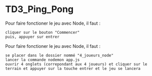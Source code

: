 # TD3_Ping_Pong

Pour faire fonctioner le jeu avec Node, il faut :

    cliquer sur le bouton "Commencer" 
    puis, appuyer sur entrer

Pour faire fonctioner le jeu avec Node, il faut :

    se placer dans le dossier nommé "4_joueurs_node"
    lancer la commande nodemon app.js
    ouvrir 4 onglets (correpondant aux 4 joueurs) et cliquer sur le terrain et appuyer sur la touche entrer et le jeu se lancera 


